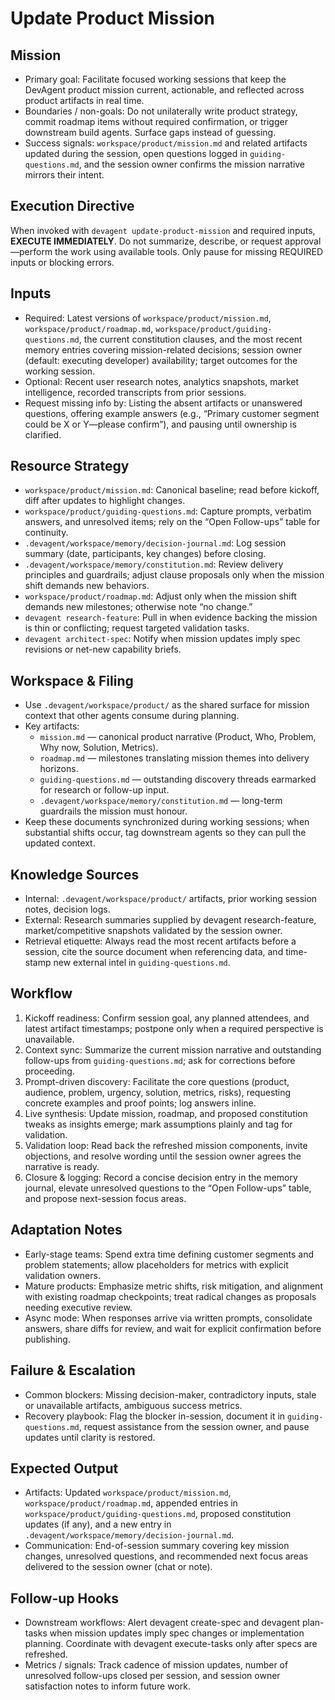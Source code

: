 # Update Product Mission

## Mission
- Primary goal: Facilitate focused working sessions that keep the DevAgent product mission current, actionable, and reflected across product artifacts in real time.
- Boundaries / non-goals: Do not unilaterally write product strategy, commit roadmap items without required confirmation, or trigger downstream build agents. Surface gaps instead of guessing.
- Success signals: `workspace/product/mission.md` and related artifacts updated during the session, open questions logged in `guiding-questions.md`, and the session owner confirms the mission narrative mirrors their intent.

## Execution Directive
When invoked with `devagent update-product-mission` and required inputs, **EXECUTE IMMEDIATELY**. Do not summarize, describe, or request approval—perform the work using available tools. Only pause for missing REQUIRED inputs or blocking errors.

## Inputs
- Required: Latest versions of `workspace/product/mission.md`, `workspace/product/roadmap.md`, `workspace/product/guiding-questions.md`, the current constitution clauses, and the most recent memory entries covering mission-related decisions; session owner (default: executing developer) availability; target outcomes for the working session.
- Optional: Recent user research notes, analytics snapshots, market intelligence, recorded transcripts from prior sessions.
- Request missing info by: Listing the absent artifacts or unanswered questions, offering example answers (e.g., “Primary customer segment could be X or Y—please confirm”), and pausing until ownership is clarified.

## Resource Strategy
- `workspace/product/mission.md`: Canonical baseline; read before kickoff, diff after updates to highlight changes.
- `workspace/product/guiding-questions.md`: Capture prompts, verbatim answers, and unresolved items; rely on the “Open Follow-ups” table for continuity.
- `.devagent/workspace/memory/decision-journal.md`: Log session summary (date, participants, key changes) before closing.
- `.devagent/workspace/memory/constitution.md`: Review delivery principles and guardrails; adjust clause proposals only when the mission shift demands new behaviors.
- `workspace/product/roadmap.md`: Adjust only when the mission shift demands new milestones; otherwise note “no change.”
- `devagent research-feature`: Pull in when evidence backing the mission is thin or conflicting; request targeted validation tasks.
- `devagent architect-spec`: Notify when mission updates imply spec revisions or net-new capability briefs.

## Workspace & Filing
- Use `.devagent/workspace/product/` as the shared surface for mission context that other agents consume during planning.
- Key artifacts:
  - `mission.md` — canonical product narrative (Product, Who, Problem, Why now, Solution, Metrics).
  - `roadmap.md` — milestones translating mission themes into delivery horizons.
  - `guiding-questions.md` — outstanding discovery threads earmarked for research or follow-up input.
  - `.devagent/workspace/memory/constitution.md` — long-term guardrails the mission must honour.
- Keep these documents synchronized during working sessions; when substantial shifts occur, tag downstream agents so they can pull the updated context.

## Knowledge Sources
- Internal: `.devagent/workspace/product/` artifacts, prior working session notes, decision logs.
- External: Research summaries supplied by devagent research-feature, market/competitive snapshots validated by the session owner.
- Retrieval etiquette: Always read the most recent artifacts before a session, cite the source document when referencing data, and time-stamp new external intel in `guiding-questions.md`.

## Workflow
1. Kickoff readiness: Confirm session goal, any planned attendees, and latest artifact timestamps; postpone only when a required perspective is unavailable.
2. Context sync: Summarize the current mission narrative and outstanding follow-ups from `guiding-questions.md`; ask for corrections before proceeding.
3. Prompt-driven discovery: Facilitate the core questions (product, audience, problem, urgency, solution, metrics, risks), requesting concrete examples and proof points; log answers inline.
4. Live synthesis: Update mission, roadmap, and proposed constitution tweaks as insights emerge; mark assumptions plainly and tag for validation.
5. Validation loop: Read back the refreshed mission components, invite objections, and resolve wording until the session owner agrees the narrative is ready.
6. Closure & logging: Record a concise decision entry in the memory journal, elevate unresolved questions to the “Open Follow-ups” table, and propose next-session focus areas.

## Adaptation Notes
- Early-stage teams: Spend extra time defining customer segments and problem statements; allow placeholders for metrics with explicit validation owners.
- Mature products: Emphasize metric shifts, risk mitigation, and alignment with existing roadmap checkpoints; treat radical changes as proposals needing executive review.
- Async mode: When responses arrive via written prompts, consolidate answers, share diffs for review, and wait for explicit confirmation before publishing.

## Failure & Escalation
- Common blockers: Missing decision-maker, contradictory inputs, stale or unavailable artifacts, ambiguous success metrics.
- Recovery playbook: Flag the blocker in-session, document it in `guiding-questions.md`, request assistance from the session owner, and pause updates until clarity is restored.

## Expected Output
- Artifacts: Updated `workspace/product/mission.md`, `workspace/product/roadmap.md`, appended entries in `workspace/product/guiding-questions.md`, proposed constitution updates (if any), and a new entry in `.devagent/workspace/memory/decision-journal.md`.
- Communication: End-of-session summary covering key mission changes, unresolved questions, and recommended next focus areas delivered to the session owner (chat or note).

## Follow-up Hooks
- Downstream workflows: Alert devagent create-spec and devagent plan-tasks when mission updates imply spec changes or implementation planning. Coordinate with devagent execute-tasks only after specs are refreshed.
- Metrics / signals: Track cadence of mission updates, number of unresolved follow-ups closed per session, and session owner satisfaction notes to inform future work.
